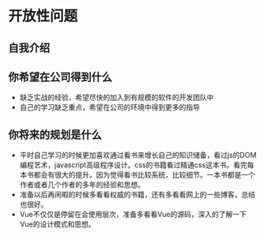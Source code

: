 # 开放性问题

## 自我介绍

## 你希望在公司得到什么

* 缺乏实战的经验，希望尽快的加入到有规模的软件的开发团队中
* 自己的学习缺乏重点，希望在公司的环境中得到更多的指导

## 你将来的规划是什么

* 平时自己学习的时候更加喜欢通过看书来增长自己的知识储备，看过js的DOM编程艺术，javascript高级程序设计。css的书籍看过精通css这本书。看完每本书都会有很大的提升。因为觉得看书比较系统，比较细节。一本书都是一个作者或者几个作者的多年的经验和思想。
* 准备以后再闲暇的时候多看看权威的书籍，还有多看看网上的一些博客，总结也很好。
* Vue不仅仅是停留在会使用层次，准备多看看Vue的源码，深入的了解一下Vue的设计模式和思想。